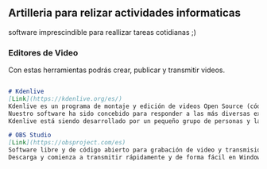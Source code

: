 ## Artilleria para relizar actividades informaticas
software imprescindible para reallizar tareas cotidianas ;)


### Editores de Video

Con estas herramientas podrás crear, publicar y transmitir videos.

```markdown

# Kdenlive
[Link](https://kdenlive.org/es/)
Kdenlive es un programa de montaje y edición de videos Open Source (código abierto). El proyecto fue lanzado alrededor del año 2003. Kdenlive ha sido construido sobre Qt y sobre la infraestructura (framework) de librerías KDE. Gran parte de los procesamientos de video son efectuados a través de MLT Framework, que se basan a su vez en otros proyectos Open Source tales como FFmpeg, freOr, movit, padspa, sox, etc.
Nuestro software ha sido concebido para responder a las más diversas exigencias de montaje y edición, desde nivel básico hasta los más elaborados niveles de edición profesional.
Kdenlive está siendo desarrollado por un pequeño grupo de personas y la incorporación de nuevos miembros al equipo será siempre muy bienvenida e invaluablemente apreciada.

# OBS Studio
[Link](https://obsproject.com/es)
Software libre y de código abierto para grabación de video y transmisión en vivo.
Descarga y comienza a transmitir rápidamente y de forma fácil en Windows, Mac o Linux.
